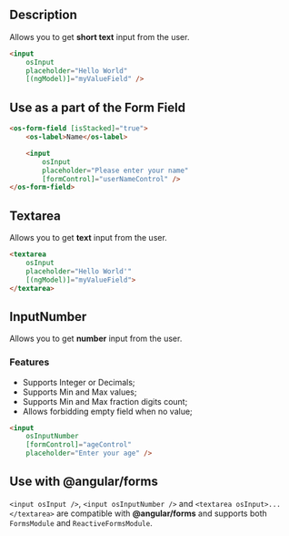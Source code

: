 ## Description

Allows you to get **short text** input from the user.

```html
<input
    osInput
    placeholder="Hello World"
    [(ngModel)]="myValueField" />
```

## Use as a part of the Form Field

```html
<os-form-field [isStacked]="true">
    <os-label>Name</os-label>

    <input
        osInput
        placeholder="Please enter your name"
        [formControl]="userNameControl" />
</os-form-field>
```

## Textarea

Allows you to get **text** input from the user.

```html
<textarea
    osInput
    placeholder="Hello World'"
    [(ngModel)]="myValueField">
</textarea>
```

## InputNumber

Allows you to get **number** input from the user.

### Features
- Supports Integer or Decimals;
- Supports Min and Max values;
- Supports Min and Max fraction digits count;
- Allows forbidding empty field when no value;

```html
<input
    osInputNumber
    [formControl]="ageControl"
    placeholder="Enter your age" />
```

## Use with **@angular/forms**

`<input osInput />`, `<input osInputNumber />` and `<textarea osInput>...</textarea>`
are compatible with **@angular/forms** and supports both `FormsModule` and `ReactiveFormsModule`.
